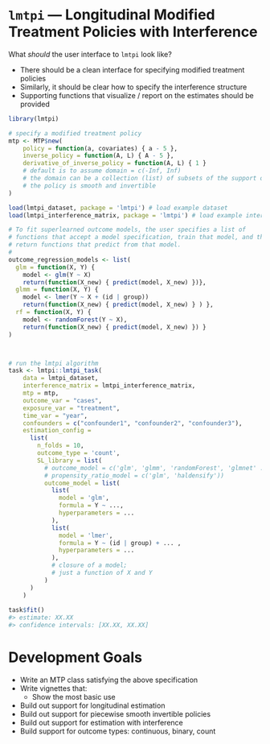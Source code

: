 # `lmtpi` — Longitudinal Modified Treatment Policies with Interference

What *should* the user interface to `lmtpi` look like? 
  
  * There should be a clean interface for specifying modified treatment policies
  * Similarly, it should be clear how to specify the interference structure 
  * Supporting functions that visualize / report on the estimates should be provided 

```r
library(lmtpi)

# specify a modified treatment policy
mtp <- MTP$new(
    policy = function(a, covariates) { a - 5 }, 
    inverse_policy = function(A, L) { A - 5 },
    derivative_of_inverse_policy = function(A, L) { 1 }
    # default is to assume domain = c(-Inf, Inf)
    # the domain can be a collection (list) of subsets of the support of (A, L) on which 
    # the policy is smooth and invertible
)

load(lmtpi_dataset, package = 'lmtpi') # load example dataset
load(lmtpi_interference_matrix, package = 'lmtpi') # load example interference structure 

# To fit superlearned outcome models, the user specifies a list of 
# functions that accept a model specification, train that model, and then 
# return functions that predict from that model. 
# 
outcome_regression_models <- list(
  glm = function(X, Y) {
    model <- glm(Y ~ X)
    return(function(X_new) { predict(model, X_new) })},
  glmm = function(X, Y) {
    model <- lmer(Y ~ X + (id | group))
    return(function(X_new) { predict(model, X_new) } ) },
  rf = function(X, Y) {
    model <- randomForest(Y ~ X),
    return(function(X_new) { predict(model, X_new) }) }
)



# run the lmtpi algorithm 
task <- lmtpi::lmtpi_task(
    data = lmtpi_dataset,
    interference_matrix = lmtpi_interference_matrix,
    mtp = mtp,
    outcome_var = "cases", 
    exposure_var = "treatment",
    time_var = "year",
    confounders = c("confounder1", "confounder2", "confounder3"),
    estimation_config = 
      list(
        n_folds = 10,
        outcome_type = 'count',
        SL_library = list(
          # outcome_model = c('glm', 'glmm', 'randomForest', 'glmnet' ...),
          # propensity_ratio_model = c('glm', 'haldensify'))
          outcome_model = list(
            list(
              model = 'glm',
              formula = Y ~ ...,
              hyperparameters = ...
            ),
            list(
              model = 'lmer',
              formula = Y ~ (id | group) + ... ,
              hyperparameters = ...
            ),
            # closure of a model; 
            # just a function of X and Y 
          )
      )
    )
  
task$fit()
#> estimate: XX.XX
#> confidence intervals: [XX.XX, XX.XX] 
```

# Development Goals 

  - Write an MTP class satisfying the above specification 
  - Write vignettes that:
    - Show the most basic use 
  - Build out support for longitudinal estimation
  - Build out support for piecewise smooth invertible policies
  - Build out support for estimation with interference 
  - Build support for outcome types: continuous, binary, count 
